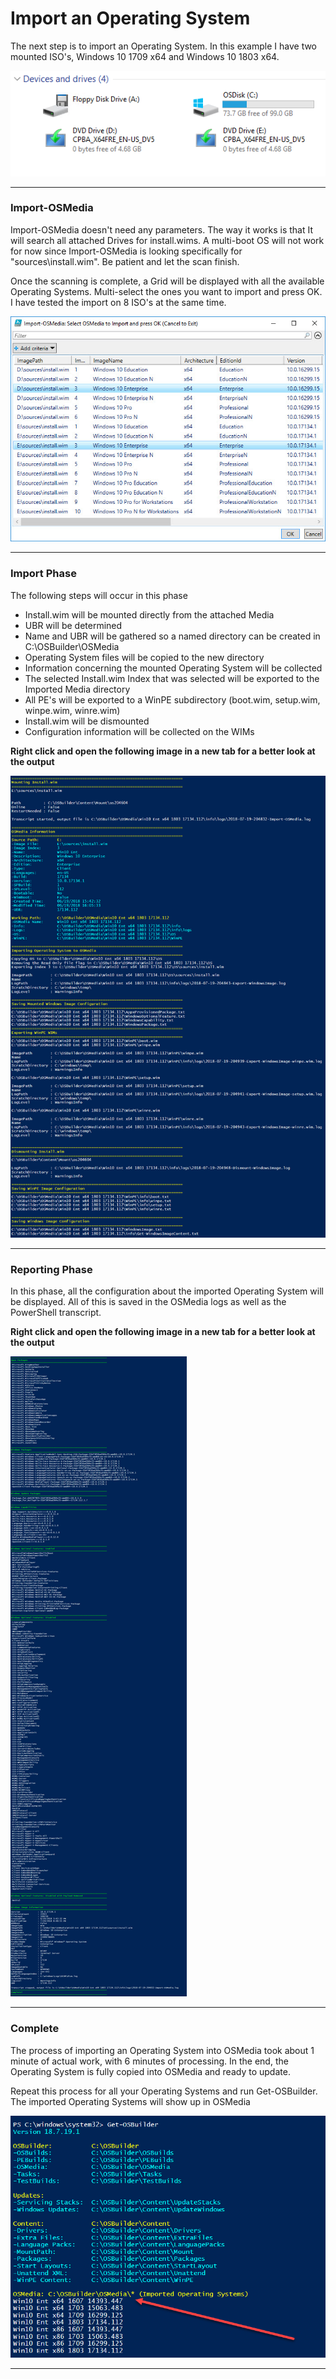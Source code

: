 # Import an Operating System

The next step is to import an Operating System.  In this example I have two mounted ISO's, Windows 10 1709 x64 and Windows 10 1803 x64.

![](/assets/2018-07-10_14-04-39.png)

---

### Import-OSMedia

Import-OSMedia doesn't need any parameters.  The way it works is that It will search all attached Drives for install.wims.  A multi-boot OS will not work for now since Import-OSMedia is looking specifically for "sources\install.wim".  Be patient and let the scan finish.

Once the scanning is complete, a Grid will be displayed with all the available Operating Systems.  Multi-select the ones you want to import and press OK.  I have tested the import on 8 ISO's at the same time.

![](/assets/2018-07-19_20-20-05.jpg)

---

### Import Phase

The following steps will occur in this phase

* Install.wim will be mounted directly from the attached Media
* UBR will be determined
* Name and UBR will be gathered so a named directory can be created in C:\OSBuilder\OSMedia
* Operating System files will be copied to the new directory
* Information concerning the mounted Operating System will be collected
* The selected Install.wim Index that was selected will be exported to the Imported Media directory
* All PE's will be exported to a WinPE subdirectory \(boot.wim, setup.wim, winpe.wim, winre.wim\)
* Install.wim will be dismounted
* Configuration information will be collected on the WIMs

**Right click and open the following image in a new tab for a better look at the output**

![](/assets/Import-OSMedia-Importing.png)

---

### Reporting Phase

In this phase, all the configuration about the imported Operating System will be displayed.  All of this is saved in the OSMedia logs as well as the PowerShell transcript.

**Right click and open the following image in a new tab for a better look at the output**

![](/assets/Import-OSMedia-Reporting.png)

---

### Complete

The process of importing an Operating System into OSMedia took about 1 minute of actual work, with 6 minutes of processing.  In the end, the Operating System is fully copied into OSMedia and ready to update.

Repeat this process for all your Operating Systems and run Get-OSBuilder.  The imported Operating Systems will show up in OSMedia

![](/assets/2018-07-19_23-43-19.png)

---



